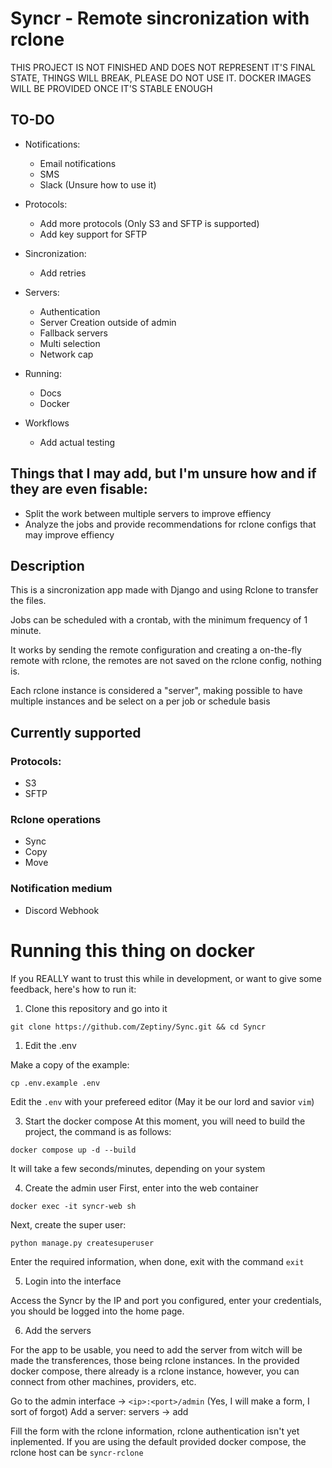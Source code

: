 # Syncr - Remote sincronization with rclone

THIS PROJECT IS NOT FINISHED AND DOES NOT REPRESENT IT'S FINAL STATE, THINGS WILL BREAK, PLEASE DO NOT USE IT.
DOCKER IMAGES WILL BE PROVIDED ONCE IT'S STABLE ENOUGH

## TO-DO
- Notifications:
    - Email notifications
    - SMS
    - Slack (Unsure how to use it)

- Protocols:
    - Add more protocols (Only S3 and SFTP is supported)
    - Add key support for SFTP

- Sincronization:
    - Add retries

- Servers:
    - Authentication
    - Server Creation outside of admin
    - Fallback servers
    - Multi selection
    - Network cap

- Running:
    - Docs
    - Docker 

- Workflows
    - Add actual testing

## Things that I may add, but I'm unsure how and if they are even fisable:
- Split the work between multiple servers to improve effiency
- Analyze the jobs and provide recommendations for rclone configs that may improve effiency

## Description
This is a sincronization app made with Django and using Rclone to transfer the files.

Jobs can be scheduled with a crontab, with the minimum frequency of 1 minute.

It works by sending the remote configuration and creating a on-the-fly remote with rclone, the remotes are not saved on the rclone config, nothing is.

Each rclone instance is considered a "server", making possible to have multiple instances and be select on a per job or schedule basis


## Currently supported
### Protocols:
- S3
- SFTP

### Rclone operations
- Sync
- Copy
- Move

### Notification medium
- Discord Webhook


# Running this thing on docker
If you REALLY want to trust this while in development, or want to give some feedback, here's how to run it:

1. Clone this repository and go into it

```
git clone https://github.com/Zeptiny/Sync.git && cd Syncr
``` 

1. Edit the .env

Make a copy of the example:
```
cp .env.example .env
```
Edit the `.env` with your prefereed editor (May it be our lord and savior `vim`)


3. Start the docker compose
At this moment, you will need to build the project, the command is as follows:
```
docker compose up -d --build
```
It will take a few seconds/minutes, depending on your system

4. Create the admin user
First, enter into the web container
```
docker exec -it syncr-web sh
```
Next, create the super user:
```
python manage.py createsuperuser
```
Enter the required information, when done, exit with the command `exit` 

5. Login into the interface

Access the Syncr by the IP and port you configured, enter your credentials, you should be logged into the home page.

6. Add the servers

For the app to be usable, you need to add the server from witch will be made the transferences, those being rclone instances.
In the provided docker compose, there already is a rclone instance, however, you can connect from other machines, providers, etc.

Go to the admin interface -> `<ip>:<port>/admin` (Yes, I will make a form, I sort of forgot)
Add a server: servers -> add

Fill the form with the rclone information, rclone authentication isn't yet inplemented.
If you are using the default provided docker compose, the rclone host can be `syncr-rclone`